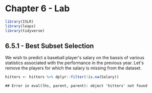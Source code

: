 # Chapter 6 - Lab


```r
library(ISLR)
library(leaps)
library(tidyverse)
```

## 6.5.1 - Best Subset Selection

We wish to predict a baseball player's salary on the bassis of various statistics associated with the performance in the previous year. Let's remove the players for which the salary is missing from the dataset.


```r
hitters <- hitters %>% dplyr::filter(!is.na(Salary))
```

```
## Error in eval(lhs, parent, parent): object 'hitters' not found
```


